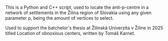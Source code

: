 This is a Python and C++ script, used to locate the anti-p-centre in a network of settlements in the Žilina region of Slovakia using any given parameter p, being the amount of vertices to select.

Used to support the batchelor's thesis at Žilinská Univerzita v Žiline in 2025 titled Location of obnoxious centers, written by Tomáš Karnet.
